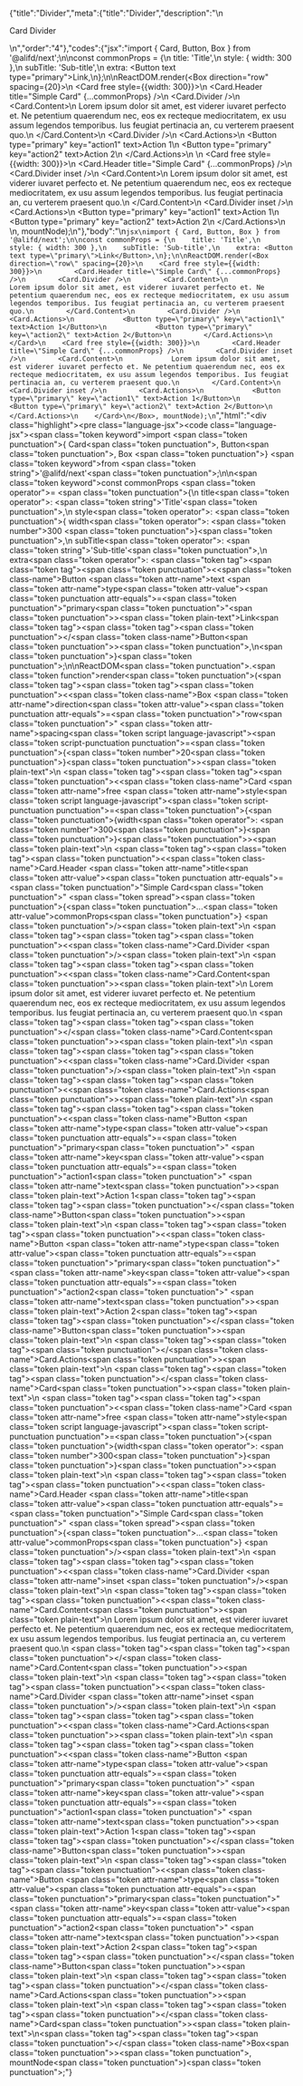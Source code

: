 {"title":"Divider","meta":{"title":"Divider","description":"\n<p>Card Divider</p>\n","order":"4"},"codes":{"jsx":"import { Card, Button, Box } from '@alifd/next';\n\nconst commonProps = {\n    title: 'Title',\n    style: { width: 300 },\n    subTitle: 'Sub-title',\n    extra: <Button text type=\"primary\">Link</Button>,\n};\n\nReactDOM.render(<Box direction=\"row\" spacing={20}>\n    <Card free style={{width: 300}}>\n        <Card.Header title=\"Simple Card\" {...commonProps} />\n        <Card.Divider />\n        <Card.Content>\n            Lorem ipsum dolor sit amet, est viderer iuvaret perfecto et. Ne petentium quaerendum nec, eos ex recteque mediocritatem, ex usu assum legendos temporibus. Ius feugiat pertinacia an, cu verterem praesent quo.\n        </Card.Content>\n        <Card.Divider />\n        <Card.Actions>\n            <Button type=\"primary\" key=\"action1\" text>Action 1</Button>\n            <Button type=\"primary\" key=\"action2\" text>Action 2</Button>\n        </Card.Actions>\n    </Card>\n    <Card free style={{width: 300}}>\n        <Card.Header title=\"Simple Card\" {...commonProps} />\n        <Card.Divider inset />\n        <Card.Content>\n            Lorem ipsum dolor sit amet, est viderer iuvaret perfecto et. Ne petentium quaerendum nec, eos ex recteque mediocritatem, ex usu assum legendos temporibus. Ius feugiat pertinacia an, cu verterem praesent quo.\n        </Card.Content>\n        <Card.Divider inset />\n        <Card.Actions>\n            <Button type=\"primary\" key=\"action1\" text>Action 1</Button>\n            <Button type=\"primary\" key=\"action2\" text>Action 2</Button>\n        </Card.Actions>\n    </Card>\n</Box>, mountNode);\n"},"body":"\n````jsx\nimport { Card, Button, Box } from '@alifd/next';\n\nconst commonProps = {\n    title: 'Title',\n    style: { width: 300 },\n    subTitle: 'Sub-title',\n    extra: <Button text type=\"primary\">Link</Button>,\n};\n\nReactDOM.render(<Box direction=\"row\" spacing={20}>\n    <Card free style={{width: 300}}>\n        <Card.Header title=\"Simple Card\" {...commonProps} />\n        <Card.Divider />\n        <Card.Content>\n            Lorem ipsum dolor sit amet, est viderer iuvaret perfecto et. Ne petentium quaerendum nec, eos ex recteque mediocritatem, ex usu assum legendos temporibus. Ius feugiat pertinacia an, cu verterem praesent quo.\n        </Card.Content>\n        <Card.Divider />\n        <Card.Actions>\n            <Button type=\"primary\" key=\"action1\" text>Action 1</Button>\n            <Button type=\"primary\" key=\"action2\" text>Action 2</Button>\n        </Card.Actions>\n    </Card>\n    <Card free style={{width: 300}}>\n        <Card.Header title=\"Simple Card\" {...commonProps} />\n        <Card.Divider inset />\n        <Card.Content>\n            Lorem ipsum dolor sit amet, est viderer iuvaret perfecto et. Ne petentium quaerendum nec, eos ex recteque mediocritatem, ex usu assum legendos temporibus. Ius feugiat pertinacia an, cu verterem praesent quo.\n        </Card.Content>\n        <Card.Divider inset />\n        <Card.Actions>\n            <Button type=\"primary\" key=\"action1\" text>Action 1</Button>\n            <Button type=\"primary\" key=\"action2\" text>Action 2</Button>\n        </Card.Actions>\n    </Card>\n</Box>, mountNode);\n````","html":"<script>(function(){'use strict';\n\nvar _extends = Object.assign || function (target) { for (var i = 1; i < arguments.length; i++) { var source = arguments[i]; for (var key in source) { if (Object.prototype.hasOwnProperty.call(source, key)) { target[key] = source[key]; } } } return target; };\n\nvar _next = require('@alifd/next');\n\nvar commonProps = {\n    title: 'Title',\n    style: { width: 300 },\n    subTitle: 'Sub-title',\n    extra: React.createElement(\n        _next.Button,\n        { text: true, type: 'primary' },\n        'Link'\n    )\n};\n\nReactDOM.render(React.createElement(\n    _next.Box,\n    { direction: 'row', spacing: 20 },\n    React.createElement(\n        _next.Card,\n        { free: true, style: { width: 300 } },\n        React.createElement(_next.Card.Header, _extends({ title: 'Simple Card' }, commonProps)),\n        React.createElement(_next.Card.Divider, null),\n        React.createElement(\n            _next.Card.Content,\n            null,\n            'Lorem ipsum dolor sit amet, est viderer iuvaret perfecto et. Ne petentium quaerendum nec, eos ex recteque mediocritatem, ex usu assum legendos temporibus. Ius feugiat pertinacia an, cu verterem praesent quo.'\n        ),\n        React.createElement(_next.Card.Divider, null),\n        React.createElement(\n            _next.Card.Actions,\n            null,\n            React.createElement(\n                _next.Button,\n                { type: 'primary', key: 'action1', text: true },\n                'Action 1'\n            ),\n            React.createElement(\n                _next.Button,\n                { type: 'primary', key: 'action2', text: true },\n                'Action 2'\n            )\n        )\n    ),\n    React.createElement(\n        _next.Card,\n        { free: true, style: { width: 300 } },\n        React.createElement(_next.Card.Header, _extends({ title: 'Simple Card' }, commonProps)),\n        React.createElement(_next.Card.Divider, { inset: true }),\n        React.createElement(\n            _next.Card.Content,\n            null,\n            'Lorem ipsum dolor sit amet, est viderer iuvaret perfecto et. Ne petentium quaerendum nec, eos ex recteque mediocritatem, ex usu assum legendos temporibus. Ius feugiat pertinacia an, cu verterem praesent quo.'\n        ),\n        React.createElement(_next.Card.Divider, { inset: true }),\n        React.createElement(\n            _next.Card.Actions,\n            null,\n            React.createElement(\n                _next.Button,\n                { type: 'primary', key: 'action1', text: true },\n                'Action 1'\n            ),\n            React.createElement(\n                _next.Button,\n                { type: 'primary', key: 'action2', text: true },\n                'Action 2'\n            )\n        )\n    )\n), mountNode);})()</script><div class=\"highlight\"><pre class=\"language-jsx\"><code class=\"language-jsx\"><span class=\"token keyword\">import</span> <span class=\"token punctuation\">{</span> Card<span class=\"token punctuation\">,</span> Button<span class=\"token punctuation\">,</span> Box <span class=\"token punctuation\">}</span> <span class=\"token keyword\">from</span> <span class=\"token string\">'@alifd/next'</span><span class=\"token punctuation\">;</span>\n\n<span class=\"token keyword\">const</span> commonProps <span class=\"token operator\">=</span> <span class=\"token punctuation\">{</span>\n    title<span class=\"token operator\">:</span> <span class=\"token string\">'Title'</span><span class=\"token punctuation\">,</span>\n    style<span class=\"token operator\">:</span> <span class=\"token punctuation\">{</span> width<span class=\"token operator\">:</span> <span class=\"token number\">300</span> <span class=\"token punctuation\">}</span><span class=\"token punctuation\">,</span>\n    subTitle<span class=\"token operator\">:</span> <span class=\"token string\">'Sub-title'</span><span class=\"token punctuation\">,</span>\n    extra<span class=\"token operator\">:</span> <span class=\"token tag\"><span class=\"token tag\"><span class=\"token punctuation\">&lt;</span><span class=\"token class-name\">Button</span></span> <span class=\"token attr-name\">text</span> <span class=\"token attr-name\">type</span><span class=\"token attr-value\"><span class=\"token punctuation attr-equals\">=</span><span class=\"token punctuation\">\"</span>primary<span class=\"token punctuation\">\"</span></span><span class=\"token punctuation\">></span></span><span class=\"token plain-text\">Link</span><span class=\"token tag\"><span class=\"token tag\"><span class=\"token punctuation\">&lt;/</span><span class=\"token class-name\">Button</span></span><span class=\"token punctuation\">></span></span><span class=\"token punctuation\">,</span>\n<span class=\"token punctuation\">}</span><span class=\"token punctuation\">;</span>\n\nReactDOM<span class=\"token punctuation\">.</span><span class=\"token function\">render</span><span class=\"token punctuation\">(</span><span class=\"token tag\"><span class=\"token tag\"><span class=\"token punctuation\">&lt;</span><span class=\"token class-name\">Box</span></span> <span class=\"token attr-name\">direction</span><span class=\"token attr-value\"><span class=\"token punctuation attr-equals\">=</span><span class=\"token punctuation\">\"</span>row<span class=\"token punctuation\">\"</span></span> <span class=\"token attr-name\">spacing</span><span class=\"token script language-javascript\"><span class=\"token script-punctuation punctuation\">=</span><span class=\"token punctuation\">{</span><span class=\"token number\">20</span><span class=\"token punctuation\">}</span></span><span class=\"token punctuation\">></span></span><span class=\"token plain-text\">\n    </span><span class=\"token tag\"><span class=\"token tag\"><span class=\"token punctuation\">&lt;</span><span class=\"token class-name\">Card</span></span> <span class=\"token attr-name\">free</span> <span class=\"token attr-name\">style</span><span class=\"token script language-javascript\"><span class=\"token script-punctuation punctuation\">=</span><span class=\"token punctuation\">{</span><span class=\"token punctuation\">{</span>width<span class=\"token operator\">:</span> <span class=\"token number\">300</span><span class=\"token punctuation\">}</span><span class=\"token punctuation\">}</span></span><span class=\"token punctuation\">></span></span><span class=\"token plain-text\">\n        </span><span class=\"token tag\"><span class=\"token tag\"><span class=\"token punctuation\">&lt;</span><span class=\"token class-name\">Card.Header</span></span> <span class=\"token attr-name\">title</span><span class=\"token attr-value\"><span class=\"token punctuation attr-equals\">=</span><span class=\"token punctuation\">\"</span>Simple Card<span class=\"token punctuation\">\"</span></span> <span class=\"token spread\"><span class=\"token punctuation\">{</span><span class=\"token punctuation\">...</span><span class=\"token attr-value\">commonProps</span><span class=\"token punctuation\">}</span></span> <span class=\"token punctuation\">/></span></span><span class=\"token plain-text\">\n        </span><span class=\"token tag\"><span class=\"token tag\"><span class=\"token punctuation\">&lt;</span><span class=\"token class-name\">Card.Divider</span></span> <span class=\"token punctuation\">/></span></span><span class=\"token plain-text\">\n        </span><span class=\"token tag\"><span class=\"token tag\"><span class=\"token punctuation\">&lt;</span><span class=\"token class-name\">Card.Content</span></span><span class=\"token punctuation\">></span></span><span class=\"token plain-text\">\n            Lorem ipsum dolor sit amet, est viderer iuvaret perfecto et. Ne petentium quaerendum nec, eos ex recteque mediocritatem, ex usu assum legendos temporibus. Ius feugiat pertinacia an, cu verterem praesent quo.\n        </span><span class=\"token tag\"><span class=\"token tag\"><span class=\"token punctuation\">&lt;/</span><span class=\"token class-name\">Card.Content</span></span><span class=\"token punctuation\">></span></span><span class=\"token plain-text\">\n        </span><span class=\"token tag\"><span class=\"token tag\"><span class=\"token punctuation\">&lt;</span><span class=\"token class-name\">Card.Divider</span></span> <span class=\"token punctuation\">/></span></span><span class=\"token plain-text\">\n        </span><span class=\"token tag\"><span class=\"token tag\"><span class=\"token punctuation\">&lt;</span><span class=\"token class-name\">Card.Actions</span></span><span class=\"token punctuation\">></span></span><span class=\"token plain-text\">\n            </span><span class=\"token tag\"><span class=\"token tag\"><span class=\"token punctuation\">&lt;</span><span class=\"token class-name\">Button</span></span> <span class=\"token attr-name\">type</span><span class=\"token attr-value\"><span class=\"token punctuation attr-equals\">=</span><span class=\"token punctuation\">\"</span>primary<span class=\"token punctuation\">\"</span></span> <span class=\"token attr-name\">key</span><span class=\"token attr-value\"><span class=\"token punctuation attr-equals\">=</span><span class=\"token punctuation\">\"</span>action1<span class=\"token punctuation\">\"</span></span> <span class=\"token attr-name\">text</span><span class=\"token punctuation\">></span></span><span class=\"token plain-text\">Action 1</span><span class=\"token tag\"><span class=\"token tag\"><span class=\"token punctuation\">&lt;/</span><span class=\"token class-name\">Button</span></span><span class=\"token punctuation\">></span></span><span class=\"token plain-text\">\n            </span><span class=\"token tag\"><span class=\"token tag\"><span class=\"token punctuation\">&lt;</span><span class=\"token class-name\">Button</span></span> <span class=\"token attr-name\">type</span><span class=\"token attr-value\"><span class=\"token punctuation attr-equals\">=</span><span class=\"token punctuation\">\"</span>primary<span class=\"token punctuation\">\"</span></span> <span class=\"token attr-name\">key</span><span class=\"token attr-value\"><span class=\"token punctuation attr-equals\">=</span><span class=\"token punctuation\">\"</span>action2<span class=\"token punctuation\">\"</span></span> <span class=\"token attr-name\">text</span><span class=\"token punctuation\">></span></span><span class=\"token plain-text\">Action 2</span><span class=\"token tag\"><span class=\"token tag\"><span class=\"token punctuation\">&lt;/</span><span class=\"token class-name\">Button</span></span><span class=\"token punctuation\">></span></span><span class=\"token plain-text\">\n        </span><span class=\"token tag\"><span class=\"token tag\"><span class=\"token punctuation\">&lt;/</span><span class=\"token class-name\">Card.Actions</span></span><span class=\"token punctuation\">></span></span><span class=\"token plain-text\">\n    </span><span class=\"token tag\"><span class=\"token tag\"><span class=\"token punctuation\">&lt;/</span><span class=\"token class-name\">Card</span></span><span class=\"token punctuation\">></span></span><span class=\"token plain-text\">\n    </span><span class=\"token tag\"><span class=\"token tag\"><span class=\"token punctuation\">&lt;</span><span class=\"token class-name\">Card</span></span> <span class=\"token attr-name\">free</span> <span class=\"token attr-name\">style</span><span class=\"token script language-javascript\"><span class=\"token script-punctuation punctuation\">=</span><span class=\"token punctuation\">{</span><span class=\"token punctuation\">{</span>width<span class=\"token operator\">:</span> <span class=\"token number\">300</span><span class=\"token punctuation\">}</span><span class=\"token punctuation\">}</span></span><span class=\"token punctuation\">></span></span><span class=\"token plain-text\">\n        </span><span class=\"token tag\"><span class=\"token tag\"><span class=\"token punctuation\">&lt;</span><span class=\"token class-name\">Card.Header</span></span> <span class=\"token attr-name\">title</span><span class=\"token attr-value\"><span class=\"token punctuation attr-equals\">=</span><span class=\"token punctuation\">\"</span>Simple Card<span class=\"token punctuation\">\"</span></span> <span class=\"token spread\"><span class=\"token punctuation\">{</span><span class=\"token punctuation\">...</span><span class=\"token attr-value\">commonProps</span><span class=\"token punctuation\">}</span></span> <span class=\"token punctuation\">/></span></span><span class=\"token plain-text\">\n        </span><span class=\"token tag\"><span class=\"token tag\"><span class=\"token punctuation\">&lt;</span><span class=\"token class-name\">Card.Divider</span></span> <span class=\"token attr-name\">inset</span> <span class=\"token punctuation\">/></span></span><span class=\"token plain-text\">\n        </span><span class=\"token tag\"><span class=\"token tag\"><span class=\"token punctuation\">&lt;</span><span class=\"token class-name\">Card.Content</span></span><span class=\"token punctuation\">></span></span><span class=\"token plain-text\">\n            Lorem ipsum dolor sit amet, est viderer iuvaret perfecto et. Ne petentium quaerendum nec, eos ex recteque mediocritatem, ex usu assum legendos temporibus. Ius feugiat pertinacia an, cu verterem praesent quo.\n        </span><span class=\"token tag\"><span class=\"token tag\"><span class=\"token punctuation\">&lt;/</span><span class=\"token class-name\">Card.Content</span></span><span class=\"token punctuation\">></span></span><span class=\"token plain-text\">\n        </span><span class=\"token tag\"><span class=\"token tag\"><span class=\"token punctuation\">&lt;</span><span class=\"token class-name\">Card.Divider</span></span> <span class=\"token attr-name\">inset</span> <span class=\"token punctuation\">/></span></span><span class=\"token plain-text\">\n        </span><span class=\"token tag\"><span class=\"token tag\"><span class=\"token punctuation\">&lt;</span><span class=\"token class-name\">Card.Actions</span></span><span class=\"token punctuation\">></span></span><span class=\"token plain-text\">\n            </span><span class=\"token tag\"><span class=\"token tag\"><span class=\"token punctuation\">&lt;</span><span class=\"token class-name\">Button</span></span> <span class=\"token attr-name\">type</span><span class=\"token attr-value\"><span class=\"token punctuation attr-equals\">=</span><span class=\"token punctuation\">\"</span>primary<span class=\"token punctuation\">\"</span></span> <span class=\"token attr-name\">key</span><span class=\"token attr-value\"><span class=\"token punctuation attr-equals\">=</span><span class=\"token punctuation\">\"</span>action1<span class=\"token punctuation\">\"</span></span> <span class=\"token attr-name\">text</span><span class=\"token punctuation\">></span></span><span class=\"token plain-text\">Action 1</span><span class=\"token tag\"><span class=\"token tag\"><span class=\"token punctuation\">&lt;/</span><span class=\"token class-name\">Button</span></span><span class=\"token punctuation\">></span></span><span class=\"token plain-text\">\n            </span><span class=\"token tag\"><span class=\"token tag\"><span class=\"token punctuation\">&lt;</span><span class=\"token class-name\">Button</span></span> <span class=\"token attr-name\">type</span><span class=\"token attr-value\"><span class=\"token punctuation attr-equals\">=</span><span class=\"token punctuation\">\"</span>primary<span class=\"token punctuation\">\"</span></span> <span class=\"token attr-name\">key</span><span class=\"token attr-value\"><span class=\"token punctuation attr-equals\">=</span><span class=\"token punctuation\">\"</span>action2<span class=\"token punctuation\">\"</span></span> <span class=\"token attr-name\">text</span><span class=\"token punctuation\">></span></span><span class=\"token plain-text\">Action 2</span><span class=\"token tag\"><span class=\"token tag\"><span class=\"token punctuation\">&lt;/</span><span class=\"token class-name\">Button</span></span><span class=\"token punctuation\">></span></span><span class=\"token plain-text\">\n        </span><span class=\"token tag\"><span class=\"token tag\"><span class=\"token punctuation\">&lt;/</span><span class=\"token class-name\">Card.Actions</span></span><span class=\"token punctuation\">></span></span><span class=\"token plain-text\">\n    </span><span class=\"token tag\"><span class=\"token tag\"><span class=\"token punctuation\">&lt;/</span><span class=\"token class-name\">Card</span></span><span class=\"token punctuation\">></span></span><span class=\"token plain-text\">\n</span><span class=\"token tag\"><span class=\"token tag\"><span class=\"token punctuation\">&lt;/</span><span class=\"token class-name\">Box</span></span><span class=\"token punctuation\">></span></span><span class=\"token punctuation\">,</span> mountNode<span class=\"token punctuation\">)</span><span class=\"token punctuation\">;</span></code></pre></div>"}